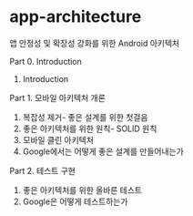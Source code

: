 # app-architecture
앱 안정성 및 확장성 강화를 위한 Android 아키텍처

Part 0. Introduction

1. Introduction

Part 1. 모바일 아키텍처 개론

1. 복잡성 제거- 좋은 설계를 위한 첫걸음
2. 좋은 아키텍처를 위한 원칙- SOLID 원칙
3. 모바일 클린 아키텍처
4. Google에서는 어떻게 좋은 설계를 만들어내는가

Part 2. 테스트 구현

1. 좋은 아키텍처를 위한 올바른 테스트
2. Google은 어떻게 테스트하는가
